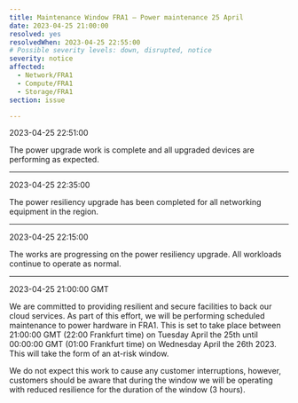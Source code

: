 ```yaml
---
title: Maintenance Window FRA1 – Power maintenance 25 April
date: 2023-04-25 21:00:00
resolved: yes
resolvedWhen: 2023-04-25 22:55:00
# Possible severity levels: down, disrupted, notice
severity: notice
affected:
  - Network/FRA1
  - Compute/FRA1
  - Storage/FRA1
section: issue

---
```


2023-04-25 22:51:00

The power upgrade work is complete and all upgraded devices are performing as expected.

---

2023-04-25 22:35:00

The power resiliency upgrade has been completed for all networking equipment in the region.

---

2023-04-25 22:15:00

The works are progressing on the power resiliency upgrade. All workloads continue to operate as normal.

---

2023-04-25 21:00:00 GMT

We are committed to providing resilient and secure facilities to back our cloud services. As part of this effort, we will be performing scheduled maintenance to power hardware in FRA1. This is set to take place between 21:00:00 GMT (22:00 Frankfurt time) on Tuesday April the 25th until 00:00:00 GMT (01:00 Frankfurt time) on Wednesday April the 26th 2023. This will take the form of an at-risk window.

We do not expect this work to cause any customer interruptions, however, customers should be aware that during the window we will be operating with reduced resilience for the duration of the window (3 hours).
